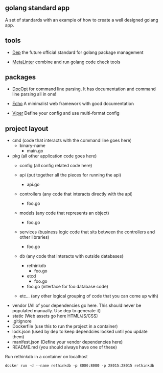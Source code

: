 golang standard app
-------------------

A set of standards with an example of how to create a well designed golang app.

tools
-----

* [Dep](https://github.com/golang/dep) the future official standard for golang package management

* [MetaLinter](https://github.com/alecthomas/gometalinter) combine and run golang code check tools

packages
--------

* [DocOpt](https://github.com/docopt/docopt.go) for command line parsing. It has documentation and command line parsing all in one!

* [Echo](https://github.com/labstack/echo) A minimalist web framework with good documentation

* [Viper](https://github.com/spf13/viper) Define your config and use multi-format config


project layout
--------------

* cmd (code that interacts with the command line goes here)
    * binary-name
        * main.go
* pkg (all other application code goes here)
    * config (all config related code here)
    * api (put together all the pieces for running the api)
        * api.go
    * controllers (any code that interacts directly with the api)
        * foo.go
    * models (any code that represents an object)
        * foo.go
    * services (business logic code that sits between the controllers and other libraries)
        * foo.go
    * db (any code that interacts with outside databases)
        * rethinkdb
            * foo.go
        *  etcd
            * foo.go
        * foo.go (interface for foo database code)

    * etc... (any other logical grouping of code that you can come up with)
* vendor (All of your dependencies go here. This should never be populated manually. Use dep to generate it)
* static (Web assets go here HTML/JS/CSS)
* .gitignore
* Dockerfile (use this to run the project in a container)
* lock.json (used by dep to keep dependcies locked until you update them)
* manifest.json (Define your vendor dependencies here)
* README.md (you should always have one of these)


Run rethinkdb in a container on localhost

    docker run -d --name rethinkdb -p 8080:8080 -p 28015:28015 rethinkdb
